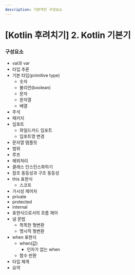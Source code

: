 ```yaml
---
description: 기본적인 구성요소
---
```


# \[Kotlin 후려치기\] 2. Kotlin 기본기

### 구성요소

* val과 var
* 타입 추론
* 기본 타입\(primitive type\)
  * 숫자
  * 불리언\(boolean\)
  * 문자
  * 문자열
  * 배열
* 주석
* 패키지
* 임포트
  * 와일드카드 임포트
  * 임포트명 변경
* 문자열 템플릿
* 범위
* 루프
* 예외처리
* 클래스 인스턴스화하기
* 참조 동등성과 구조 동등성
* this 표현식
  * 스코프
* 가시성 제어자
* private
* protected
* internal
* 표현식으로서의 흐름 제어
* 널 문법
  * 똑똑한 형변환
  * 명시적 형변환
* when 표현식
  * when\(값\)
    * 인자가 없는 when
  * 함수 반환
* 타입 체계
* 요약

